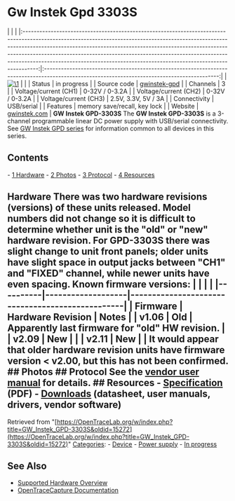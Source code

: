 # Gw Instek Gpd 3303S

| | | |:-----------------------------------------------------------------------------------------------------------------------------------------------------------------------------------------------------------------------------------------------------------------------------------------------------------------------------------------------------------------------------------------------------------:|:--------------------------------------------------------------------------------------------------------------------------------------------:| | [![\1](../../assets/hardware/general/\2)](./File:Gwinstek-gpd-3303s.png.html) | | | Status | in progress | | Source code | [gwinstek-gpd](http://github.com/OpenTraceLab/?p=OpenTraceCapture.git;a=tree;f=src/hardware/gwinstek-gpd) | | Channels | 3 | | Voltage/current (CH1) | 0-32V / 0-3.2A | | Voltage/current (CH2) | 0-32V / 0-3.2A | | Voltage/current (CH3) | 2.5V, 3.3V, 5V / 3A | | Connectivity | USB/serial | | Features | memory save/recall, key lock | | Website | [gwinstek.com](https://www.gwinstek.com/en-US/products/detail/GPD-Series) | **GW Instek GPD-3303S** The **GW Instek GPD-3303S** is a 3-channel programmable linear DC power supply with USB/serial connectivity. See [GW Instek GPD series](GW_Instek_GPD_series.html "GW Instek GPD series") for information common to all devices in this series. 
## Contents 
\- [1 Hardware](GW_Instek_GPD-3303S.html#Hardware) \- [2 Photos](GW_Instek_GPD-3303S.html#Photos) \- [3 Protocol](GW_Instek_GPD-3303S.html#Protocol) \- [4 Resources](GW_Instek_GPD-3303S.html#Resources) 
## Hardware There was two hardware revisions (versions) of these units released. Model numbers did not change so it is difficult to determine whether unit is the "old" or "new" hardware revision. For GPD-3303S there was slight change to unit front panels; older units have slight space in output jacks between "CH1" and "FIXED" channel, while newer units have even spacing. Known firmware versions: | | | | |----------|-------------------|-------------------------------------------------| | Firmware | Hardware Revision | Notes | | v1.06 | Old | Apparently last firmware for "old" HW revision. | | v2.09 | New | | | v2.11 | New | | It would appear that older hardware revision units have firmware version \< v2.00, but this has not been confirmed. ## Photos ## Protocol See the [vendor user manual](https://www.gwinstek.com/en-US/products/downloadSeriesDownNew/7840/1477) for details. ## Resources \- [Specification](https://www.gwinstek.com/en-US/products/downloadSeriesSpec/1479) (PDF) \- [Downloads](https://www.gwinstek.com/en-US/products/detail/GPD-Series) (datasheet, user manuals, drivers, vendor software) 
Retrieved from "[https://OpenTraceLab.org/w/index.php?title=GW_Instek_GPD-3303S&oldid=15272](https://OpenTraceLab.org/w/index.php?title=GW_Instek_GPD-3303S&oldid=15272)" 
[Categories](specialcategories-specialcategories.md): \- [Device](./Category:Device.html "Category:Device") \- [Power supply](./Category:Power_supply.html "Category:Power supply") \- [In progress](./Category:In_progress.html "Category:In progress")

## See Also
- [Supported Hardware Overview](../supported-hardware.md)
- [OpenTraceCapture Documentation](../../opentracecapture/overview.md)
